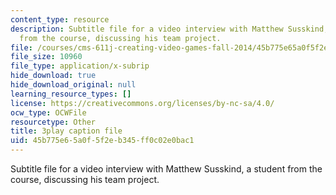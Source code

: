 ```yaml
---
content_type: resource
description: Subtitle file for a video interview with Matthew Susskind, a student
  from the course, discussing his team project.
file: /courses/cms-611j-creating-video-games-fall-2014/45b775e65a0f5f2eb345ff0c02e0bac1_uX-D5Q_5v4A.vtt
file_size: 10960
file_type: application/x-subrip
hide_download: true
hide_download_original: null
learning_resource_types: []
license: https://creativecommons.org/licenses/by-nc-sa/4.0/
ocw_type: OCWFile
resourcetype: Other
title: 3play caption file
uid: 45b775e6-5a0f-5f2e-b345-ff0c02e0bac1
---
```

Subtitle file for a video interview with Matthew Susskind, a student from the course, discussing his team project.